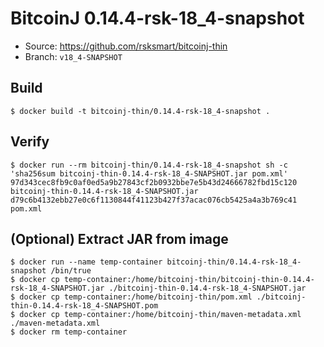 # BitcoinJ 0.14.4-rsk-18_4-snapshot

* Source: https://github.com/rsksmart/bitcoinj-thin
* Branch: `v18_4-SNAPSHOT`

## Build

```
$ docker build -t bitcoinj-thin/0.14.4-rsk-18_4-snapshot .
```

## Verify

```
$ docker run --rm bitcoinj-thin/0.14.4-rsk-18_4-snapshot sh -c 'sha256sum bitcoinj-thin-0.14.4-rsk-18_4-SNAPSHOT.jar pom.xml'
97d343cec8fb9c0af0ed5a9b27843cf2b0932bbe7e5b43d24666782fbd15c120  bitcoinj-thin-0.14.4-rsk-18_4-SNAPSHOT.jar
d79c6b4132ebb27e0c6f1130844f41123b427f37acac076cb5425a4a3b769c41  pom.xml
```

## (Optional) Extract JAR from image

```
$ docker run --name temp-container bitcoinj-thin/0.14.4-rsk-18_4-snapshot /bin/true
$ docker cp temp-container:/home/bitcoinj-thin/bitcoinj-thin-0.14.4-rsk-18_4-SNAPSHOT.jar ./bitcoinj-thin-0.14.4-rsk-18_4-SNAPSHOT.jar
$ docker cp temp-container:/home/bitcoinj-thin/pom.xml ./bitcoinj-thin-0.14.4-rsk-18_4-SNAPSHOT.pom
$ docker cp temp-container:/home/bitcoinj-thin/maven-metadata.xml ./maven-metadata.xml
$ docker rm temp-container
```
